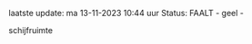 laatste update: 
ma 13-11-2023 10:44   uur 
Status: FAALT - geel - 
<div class="service Y">schijfruimte</div>